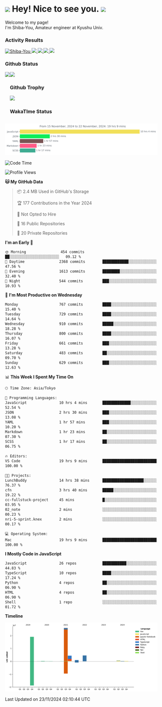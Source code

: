 <h1>
  <img src="https://emojis.slackmojis.com/emojis/images/1531849430/4246/blob-sunglasses.gif?1531849430" width="30"/> 
  Hey! Nice to see you.
  <img src="https://emojis.slackmojis.com/emojis/images/1531849430/4246/blob-sunglasses.gif?1531849430" width="30"/> 
</h1>
<p>
  Welcome to my page! <br />
  I'm Shiba-You, Amateur engineer at Kyushu Univ.
</p>


<h3>
  Activity Results
</h3>
<p align="left"> 
  <!--   GitHub  -->
  <a href="https://github.com/Shiba-You/Shiba-You/">
    <img src="https://komarev.com/ghpvc/?username=Shiba-You" alt="Shiba-You" />
  </a>
  <a href="https://github.com/Shiba-You">
    <img height="20" src="https://img.shields.io/github/followers/Shiba-You?label=follow&logo=github&style=flat" />
  </a>
  
  <!-- Qiita -->
  <a href="http://qiita.com/Shiba-You">
    <img height="20" src="https://qiita-badge.apiapi.app/s/Shiba-You/posts.svg" />
  </a>
  <a href="http://qiita.com/Shiba-You">
    <img height="20" src="https://qiita-badge.apiapi.app/s/Shiba-You/contributions.svg" />
  </a>
  <a href="http://qiita.com/Shiba-You">
    <img height="20" src="https://qiita-badge.apiapi.app/s/Shiba-You/followers.svg" />
  </a>
</p>


<h3>
  Github Status
</h3>
<div>
  <img height="170" align="left" src="https://github-readme-stats.vercel.app/api?username=Shiba-You&theme=tokyonight" />
  <img height="170" src="https://github-readme-stats.vercel.app/api/top-langs/?username=Shiba-You&theme=tokyonight&layout=compact" />
</div>

<h3>
  Github Trophy
</h3>
<div>
  <img width="800" src="https://github-profile-trophy.vercel.app/?username=Shiba-You&theme=tokyonight" />
</div>


<h3>
  WakaTIme Status
</h3>
<img src="https://github.com/Shiba-You/Shiba-You/blob/main/images/stat.svg" alt="Shiba-You WakaTime Activity"/>

<!--START_SECTION:waka-->
![Code Time](http://img.shields.io/badge/Code%20Time-993%20hrs%2043%20mins-blue)

![Profile Views](http://img.shields.io/badge/Profile%20Views-0-blue)

**🐱 My GitHub Data** 

> 📦 2.4 MB Used in GitHub's Storage 
 > 
> 🏆 177 Contributions in the Year 2024
 > 
> 🚫 Not Opted to Hire
 > 
> 📜 16 Public Repositories 
 > 
> 🔑 20 Private Repositories 
 > 
**I'm an Early 🐤** 

```text
🌞 Morning                454 commits         ██░░░░░░░░░░░░░░░░░░░░░░░   09.12 % 
🌆 Daytime                2368 commits        ████████████░░░░░░░░░░░░░   47.56 % 
🌃 Evening                1613 commits        ████████░░░░░░░░░░░░░░░░░   32.40 % 
🌙 Night                  544 commits         ███░░░░░░░░░░░░░░░░░░░░░░   10.93 % 
```
📅 **I'm Most Productive on Wednesday** 

```text
Monday                   767 commits         ████░░░░░░░░░░░░░░░░░░░░░   15.40 % 
Tuesday                  729 commits         ████░░░░░░░░░░░░░░░░░░░░░   14.64 % 
Wednesday                910 commits         █████░░░░░░░░░░░░░░░░░░░░   18.28 % 
Thursday                 800 commits         ████░░░░░░░░░░░░░░░░░░░░░   16.07 % 
Friday                   661 commits         ███░░░░░░░░░░░░░░░░░░░░░░   13.28 % 
Saturday                 483 commits         ██░░░░░░░░░░░░░░░░░░░░░░░   09.70 % 
Sunday                   629 commits         ███░░░░░░░░░░░░░░░░░░░░░░   12.63 % 
```


📊 **This Week I Spent My Time On** 

```text
🕑︎ Time Zone: Asia/Tokyo

💬 Programming Languages: 
JavaScript               10 hrs 4 mins       █████████████░░░░░░░░░░░░   52.54 % 
JSON                     2 hrs 30 mins       ███░░░░░░░░░░░░░░░░░░░░░░   13.08 % 
YAML                     1 hr 57 mins        ███░░░░░░░░░░░░░░░░░░░░░░   10.20 % 
Markdown                 1 hr 23 mins        ██░░░░░░░░░░░░░░░░░░░░░░░   07.30 % 
SCSS                     1 hr 17 mins        ██░░░░░░░░░░░░░░░░░░░░░░░   06.75 % 

🔥 Editors: 
VS Code                  19 hrs 9 mins       █████████████████████████   100.00 % 

🐱‍💻 Projects: 
LunchBuddy               14 hrs 38 mins      ███████████████████░░░░░░   76.37 % 
cfn                      3 hrs 40 mins       █████░░░░░░░░░░░░░░░░░░░░   19.22 % 
cc-fullstuck-project     45 mins             █░░░░░░░░░░░░░░░░░░░░░░░░   03.95 % 
02_note                  2 mins              ░░░░░░░░░░░░░░░░░░░░░░░░░   00.23 % 
nri-5-sprint.knex        2 mins              ░░░░░░░░░░░░░░░░░░░░░░░░░   00.17 % 

💻 Operating System: 
Mac                      19 hrs 9 mins       █████████████████████████   100.00 % 
```

**I Mostly Code in JavaScript** 

```text
JavaScript               26 repos            ███████████░░░░░░░░░░░░░░   44.83 % 
TypeScript               10 repos            ████░░░░░░░░░░░░░░░░░░░░░   17.24 % 
Python                   4 repos             ██░░░░░░░░░░░░░░░░░░░░░░░   06.90 % 
HTML                     4 repos             ██░░░░░░░░░░░░░░░░░░░░░░░   06.90 % 
Shell                    1 repo              ░░░░░░░░░░░░░░░░░░░░░░░░░   01.72 % 
```



**Timeline**

![Lines of Code chart](https://raw.githubusercontent.com/Shiba-You/Shiba-You/main/assets/bar_graph.png)


 Last Updated on 23/11/2024 02:10:44 UTC
<!--END_SECTION:waka-->
